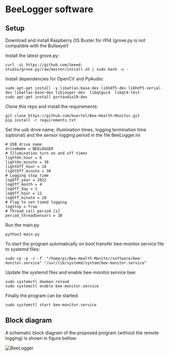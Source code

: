 # BeeLogger software

## Setup
Download and install Raspberry OS Buster for rPI4 (grove.py is not compatible with the Bullseye!)

Install the latest grove.py:

```
curl -sL https://github.com/Seeed-Studio/grove.py/raw/master/install.sh | sudo bash -s -
```

Install dependencies for OpenCV and PyAudio:

```
sudo apt-get install -y libatlas-base-dev libhdf5-dev libhdf5-serial-dev libatlas-base-dev libjasper-dev  libqtgui4  libqt4-test
sudo apt-get install portaudio19-dev
```

Clone this repo and install the requirements:

```
git clone https://github.com/boortel/Bee-Health-Monitor.git
pip install -r requirements.txt
```

Set the usb drive name, illumination times, logging termination time (optional) and the sensor logging period in the file BeeLogger.ini

```
# USB drive name
driveName = BEELOGGER
# Illumination turn on and off times
lightOn_hour = 6
lightOn_minute = 30
lightOff_hour = 18
lightOff_minute = 30
# Logging stop time
logOff_year = 2022
logOff_month = 4
logOff_day = 1
logOff_hour = 12
logOff_minute = 10
# Flag to set timed logging
logStop = True
# Thread call period [s]
period_threadSensors = 30
```

Run the main.py

```
python3 main.py
```

To start the program automatically on boot transfer bee-monitor.service file to systemd files:

```
sudo cp -p -r -f  "/home/pi/Bee-Health-Monitor/software/bee-monitor.service" "/usr/lib/systemd/system/bee-monitor.service"
```

Update the systemd files and enable bee-monitor.service bee:

```
sudo systemctl daemon-reload
sudo systemctl enable bee-monitor.service
```

Finally the program can be started:

```
sudo systemctl start bee-monitor.service
```

## Block diagram

A schematic block diagram of the proposed program (without the remote logging) is shown in figure bellow:

![BeeLogger](https://github.com/boortel/Bee-Health-Monitor/assets/33236294/30634ed4-a469-448c-90a5-f2c87a7281da)


